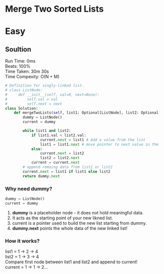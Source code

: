 Merge Two Sorted Lists
=========
# Easy
## Soultion
Run Time: 0ms      
Beats: 100%      
Time Taken: 30m 30s      
Time Compexity: O(N + M)    

``` python
# Definition for singly-linked list.
# class ListNode:
#     def __init__(self, val=0, next=None):
#         self.val = val
#         self.next = next
class Solution:
    def mergeTwoLists(self, list1: Optional[ListNode], list2: Optional[ListNode]) -> Optional[ListNode]:
        dummy = ListNode()
        current = dummy

        while list1 and list2:
            if list1.val < list2.val:
                current.next = list1 # Add a value from the list
                list1 = list1.next # move pointer to next value in the list
            else:
                current.next = list2
                list2 = list2.next
            current = current.next
        # append remaing data from list1 or list2
        current.next = list1 if list1 else list2
        return dummy.next
```
### Why need dummy?
```python
dummy = ListNode()
current = dummy
```
1. **dummy** is a placeholder node - it does not hold meaningful data.   
2. It acts as the starting point of your new likned list.   
3. current is a pointer used to build the new list starting from dummy.
4. **dummy.next** points the whole data of the new linked list!

### How it works?
list1 = 1 -> 2 -> 4   
list2 = 1 -> 3 -> 4   
Compare first node between list1 and list2 and append to current!    
current = 1 -> 1 -> 2...  

